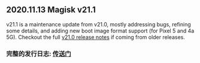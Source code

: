 ## 2020.11.13 Magisk v21.1

v21.1 is a maintenance update from v21.0, mostly addressing bugs, refining some details, and adding new boot image format support (for Pixel 5 and 4a 5G). Checkout the full [v21.0 release notes](https://topjohnwu.github.io/Magisk/releases/21000.html) if coming from older releases.

### 完整的发行日志: [传送门](https://magisk.aac6fef.top/changes.html)
